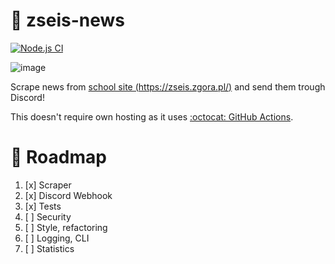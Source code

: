 # 🏫 zseis-news
[![Node.js CI](https://github.com/konhi/zseis-news/actions/workflows/main.yml/badge.svg)](https://github.com/konhi/zseis-news/actions/workflows/main.yml)

![image](https://user-images.githubusercontent.com/61631665/133680785-7651f9b2-d674-4d72-992c-4fc3dffe6513.png)

Scrape news from [school site (https://zseis.zgora.pl/)](https://zseis.zgora.pl/) and send them trough Discord!

This doesn't require own hosting as it uses [:octocat: GitHub Actions](https://github.com/konhi/zseis-news/actions).

# 📃 Roadmap

1. [x] Scraper
2. [x] Discord Webhook
3. [x] Tests
4. [ ] Security
5. [ ] Style, refactoring
6. [ ] Logging, CLI
7. [ ] Statistics
